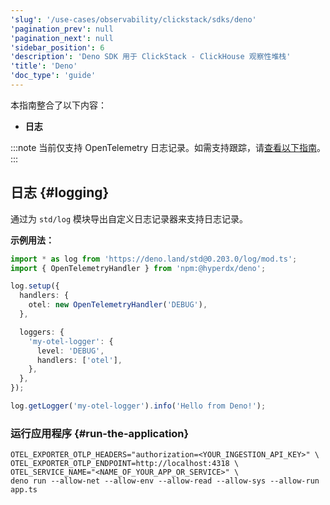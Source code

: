 ```yaml
---
'slug': '/use-cases/observability/clickstack/sdks/deno'
'pagination_prev': null
'pagination_next': null
'sidebar_position': 6
'description': 'Deno SDK 用于 ClickStack - ClickHouse 观察性堆栈'
'title': 'Deno'
'doc_type': 'guide'
---
```


本指南整合了以下内容：

- **日志**

:::note
当前仅支持 OpenTelemetry 日志记录。如需支持跟踪，请[查看以下指南](https://dev.to/grunet/leveraging-opentelemetry-in-deno-45bj#a-minimal-interesting-example)。
:::

## 日志 {#logging}

通过为 `std/log` 模块导出自定义日志记录器来支持日志记录。

**示例用法：**

```typescript
import * as log from 'https://deno.land/std@0.203.0/log/mod.ts';
import { OpenTelemetryHandler } from 'npm:@hyperdx/deno';

log.setup({
  handlers: {
    otel: new OpenTelemetryHandler('DEBUG'),
  },

  loggers: {
    'my-otel-logger': {
      level: 'DEBUG',
      handlers: ['otel'],
    },
  },
});

log.getLogger('my-otel-logger').info('Hello from Deno!');
```

### 运行应用程序 {#run-the-application}

```shell
OTEL_EXPORTER_OTLP_HEADERS="authorization=<YOUR_INGESTION_API_KEY>" \
OTEL_EXPORTER_OTLP_ENDPOINT=http://localhost:4318 \
OTEL_SERVICE_NAME="<NAME_OF_YOUR_APP_OR_SERVICE>" \
deno run --allow-net --allow-env --allow-read --allow-sys --allow-run app.ts
```
